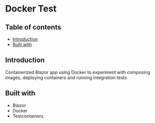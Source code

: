 # Docker Test

## Table of contents
- [Introduction](#introduction)
- [Built with](#built-with)

## Introduction
Containerized Blazor app using Docker to experiment with composing images, deploying containers and running integration tests

## Built with
- Blazor
- Docker
- Testcontainers
